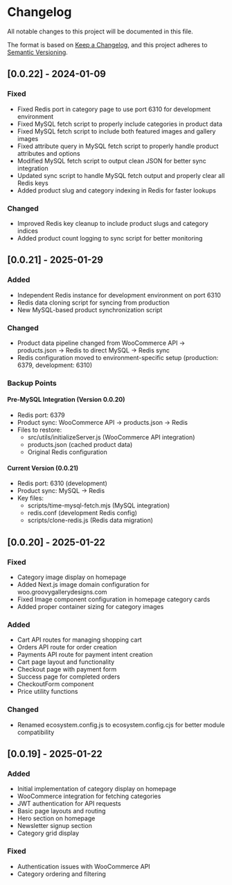 # Changelog

All notable changes to this project will be documented in this file.

The format is based on [Keep a Changelog](https://keepachangelog.com/en/1.0.0/),
and this project adheres to [Semantic Versioning](https://semver.org/spec/v2.0.0.html).

## [0.0.22] - 2024-01-09
### Fixed
- Fixed Redis port in category page to use port 6310 for development environment
- Fixed MySQL fetch script to properly include categories in product data
- Fixed MySQL fetch script to include both featured images and gallery images
- Fixed attribute query in MySQL fetch script to properly handle product attributes and options
- Modified MySQL fetch script to output clean JSON for better sync integration
- Updated sync script to handle MySQL fetch output and properly clear all Redis keys
- Added product slug and category indexing in Redis for faster lookups

### Changed
- Improved Redis key cleanup to include product slugs and category indices
- Added product count logging to sync script for better monitoring

## [0.0.21] - 2025-01-29
### Added
- Independent Redis instance for development environment on port 6310
- Redis data cloning script for syncing from production
- New MySQL-based product synchronization script

### Changed
- Product data pipeline changed from WooCommerce API → products.json → Redis to direct MySQL → Redis sync
- Redis configuration moved to environment-specific setup (production: 6379, development: 6310)

### Backup Points
#### Pre-MySQL Integration (Version 0.0.20)
- Redis port: 6379
- Product sync: WooCommerce API → products.json → Redis
- Files to restore:
  - src/utils/initializeServer.js (WooCommerce API integration)
  - products.json (cached product data)
  - Original Redis configuration

#### Current Version (0.0.21)
- Redis port: 6310 (development)
- Product sync: MySQL → Redis
- Key files:
  - scripts/time-mysql-fetch.mjs (MySQL integration)
  - redis.conf (development Redis config)
  - scripts/clone-redis.js (Redis data migration)

## [0.0.20] - 2025-01-22
### Fixed
- Category image display on homepage
- Added Next.js image domain configuration for woo.groovygallerydesigns.com
- Fixed Image component configuration in homepage category cards
- Added proper container sizing for category images

### Added
- Cart API routes for managing shopping cart
- Orders API route for order creation
- Payments API route for payment intent creation
- Cart page layout and functionality
- Checkout page with payment form
- Success page for completed orders
- CheckoutForm component
- Price utility functions

### Changed
- Renamed ecosystem.config.js to ecosystem.config.cjs for better module compatibility

## [0.0.19] - 2025-01-22
### Added
- Initial implementation of category display on homepage
- WooCommerce integration for fetching categories
- JWT authentication for API requests
- Basic page layouts and routing
- Hero section on homepage
- Newsletter signup section
- Category grid display

### Fixed
- Authentication issues with WooCommerce API
- Category ordering and filtering
